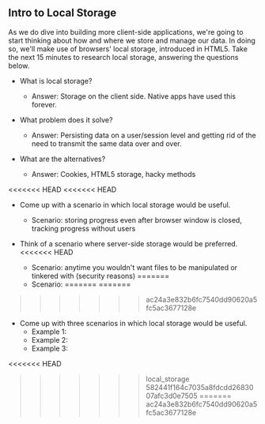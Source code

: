 ## Intro to Local Storage

As we do dive into building more client-side applications, we're going to start thinking about how and where we store and manage our data. In doing so, we'll make use of browsers' local storage, introduced in HTML5. Take the next 15 minutes to research local storage, answering the questions below.

- What is local storage?
  - Answer: Storage on the client side. Native apps have used this forever.

- What problem does it solve?
  - Answer: Persisting data on a user/session level and getting rid of the need to transmit the same data over and over.

- What are the alternatives?
  - Answer: Cookies, HTML5 storage, hacky methods

<<<<<<< HEAD
<<<<<<< HEAD
- Come up with a scenario in which local storage would be useful.
    - Scenario: storing progress even after browser window is closed, tracking progress without users

- Think of a scenario where server-side storage would be preferred.
<<<<<<< HEAD
    - Scenario: anytime you wouldn't want files to be manipulated or tinkered with (security reasons)
=======
    - Scenario:
=======
=======
>>>>>>> ac24a3e832b6fc7540dd90620a5fc5ac3677128e
- Come up with three scenarios in which local storage would be useful.
    - Example 1:
    - Example 2:
    - Example 3:

<<<<<<< HEAD
>>>>>>> local_storage
>>>>>>> 582441f164c7035a8fdcdd2683007afc3d0e7505
=======
>>>>>>> ac24a3e832b6fc7540dd90620a5fc5ac3677128e
